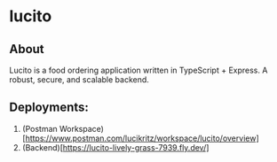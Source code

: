 # lucito

## About
Lucito is a food ordering application written in TypeScript + Express. A robust, secure, and scalable backend.

## Deployments:

1. (Postman Workspace)[https://www.postman.com/lucikritz/workspace/lucito/overview]
2. (Backend)[https://lucito-lively-grass-7939.fly.dev/]
